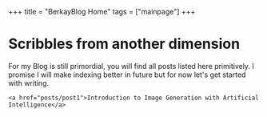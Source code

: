+++
title = "BerkayBlog Home"
tags = ["mainpage"]
+++
# Scribbles from another dimension

For my Blog is still primordial, you will find all posts listed here primitively.
I promise I will make indexing better in future but for now let's get started with writing.

<!-- ~~~
<ul>
{{ for p in recent_blog_pages }}
<a href={{p}}>{{p}}</a>
{{end}}
</ul>
~~~ -->
~~~
<a href="posts/post1">Introduction to Image Generation with Artificial Intelligence</a>
~~~
